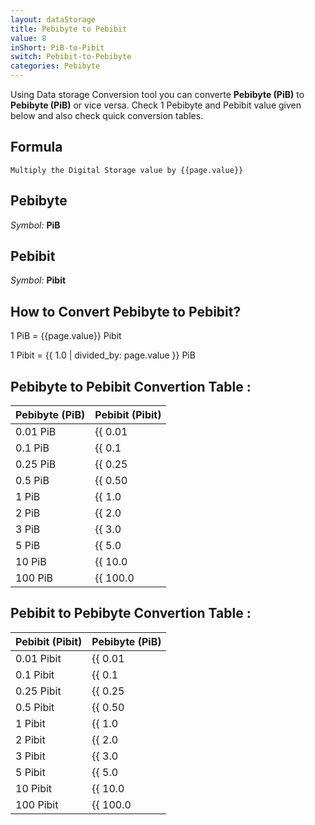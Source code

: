 ```yaml
---
layout: dataStorage
title: Pebibyte to Pebibit
value: 8
inShort: PiB-to-Pibit
switch: Pebibit-to-Pebibyte
categories: Pebibyte
---
```


Using Data storage Conversion tool you can converte **Pebibyte (PiB)** to **Pebibyte (PiB)** or vice versa. Check 1 Pebibyte and Pebibit value given below and also check quick conversion tables.

## Formula
`Multiply the Digital Storage value by {{page.value}}`

## Pebibyte
*Symbol:* **PiB**

## Pebibit
*Symbol:* **Pibit**

## How to Convert Pebibyte to Pebibit?

1 PiB = {{page.value}} Pibit

1 Pibit = {{ 1.0 | divided_by: page.value }} PiB


## Pebibyte to Pebibit Convertion Table :

| Pebibyte (PiB) | Pebibit (Pibit) |
| ---- | ---- |
| 0.01 PiB | {{ 0.01 | times: page.value }} Pibit |
| 0.1 PiB | {{ 0.1 | times: page.value }} Pibit |
| 0.25 PiB | {{ 0.25 | times: page.value }} Pibit |
| 0.5 PiB | {{ 0.50 | times: page.value }} Pibit |
| 1 PiB | {{ 1.0 | times: page.value }} Pibit |
| 2 PiB | {{ 2.0 | times: page.value }} Pibit |
| 3 PiB | {{ 3.0 | times: page.value }} Pibit |
| 5 PiB | {{ 5.0 | times: page.value }} Pibit |
| 10 PiB | {{ 10.0 | times: page.value }} Pibit |
| 100 PiB | {{ 100.0 | times: page.value }} Pibit |

## Pebibit to Pebibyte Convertion Table :

| Pebibit (Pibit) | Pebibyte (PiB) |
| ---- | ---- |
| 0.01 Pibit | {{ 0.01 | divided_by: page.value }} PiB |
| 0.1 Pibit | {{ 0.1 | divided_by: page.value }} PiB |
| 0.25 Pibit | {{ 0.25 | divided_by: page.value }} PiB |
| 0.5 Pibit | {{ 0.50 | divided_by: page.value }} PiB |
| 1 Pibit | {{ 1.0 | divided_by: page.value }} PiB |
| 2 Pibit | {{ 2.0 | divided_by: page.value }} PiB |
| 3 Pibit | {{ 3.0 | divided_by: page.value }} PiB |
| 5 Pibit | {{ 5.0 | divided_by: page.value }} PiB |
| 10 Pibit | {{ 10.0 | divided_by: page.value }} PiB |
| 100 Pibit | {{ 100.0 | divided_by: page.value }} PiB |


<script>
document.getElementById('selectInput')[21].selected = true
document.getElementById('selectOutput')[19].selected = true
</script>
